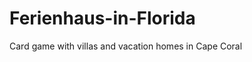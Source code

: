 Ferienhaus-in-Florida
=====================

Card game with villas and vacation homes in Cape Coral
